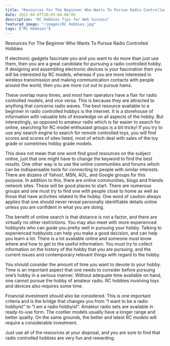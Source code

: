 ```yaml
---
title: "Resources For The Beginner Who Wants To Pursue Radio Controlled Hobbies"
date: 2022-04-07T20:03:04-08:00
description: "RC Hobbies Tips for Web Success"
featured_image: "/images/RC Hobbies.jpg"
tags: ["RC Hobbies"]
---
```


Resources For The Beginner Who Wants To Pursue Radio Controlled Hobbies

If electronic gadgets fascinate you and you want to do more than just use them, then you are a great candidate for pursuing a radio controlled hobby. If designing and assembling electronic devices is your fascination then you will be interested by RC models, whereas if you are more interested in wireless transmission and making communication contacts with people around the world, then you are more cut out to pursue hams.

These overlap many times, and most ham operators have a flair for radio controlled models, and vice versa. This is because they are attracted to anything that concerns radio waves. The best resource available to a beginner in radio controlled hobbys is the internet. It is a storehouse of information with valuable bits of knowledge on all aspects of the hobby. But interestingly, as opposed to amateur radio which is far easier to search for online, searching for RC model enthusiast groups is a bit tricky! If you try to use any search engine to search for remote controlled toys, you will find scores and scores of sites listed, most of which deal with sales of the toy grade or sometimes hobby grade models.

This does not mean that one wont find good resources on the subject online, just that one might have to change the keyword to find the best results. One other way is to use the online communities and forums which can be indispensable tools for connecting to people with similar interests. There are dozens of Yahoo!, MSN, AOL, and Google groups for this purpose. In addition to this, there are online communities, blogs and friends network sites. These will be good places to start. There are numerous groups and one must try to find one with people close to home as well as those that have activities related to the hobby. One word of caution always applies that one should never reveal personally identifiable details online unless you are confident in what you are doing.

The benefit of online search is that distance is not a factor, and there are virtually no other restrictions. You may also meet with more experienced hobbyists who can guide you pretty well in pursuing your hobby. Talking to experienced hobbyists can help you make a good decision, and can help you learn a lot. There is a lot available online and someone must know where and how to get to the useful information. You must try to collect information on the history of the hobby that you are pursuing, and the current issues and contemporary relevant things with regard to the hobby.

You should consider the amount of time you want to devote to your hobby. Time is an important aspect that one needs to consider before pursuing one’s hobby in a serious manner. Without adequate time available on hand, one cannot pursue the hobby of amateur radio. RC hobbies involving toys and devices also requires some time.

Financial investment should also be considered. This is one important criteria and is the bridge that changes you from “I want to be a radio hobbyist” to “I am a radio hobbyist”. Amateur radio sets are available in ready-to-use form. The costlier models usually have a longer range and better quality. On the same grounds, the better and latest RC models will require a considerable investment.

Just use all of the resources at your disposal, and you are sure to find that radio controlled hobbies are very fun and rewarding.

